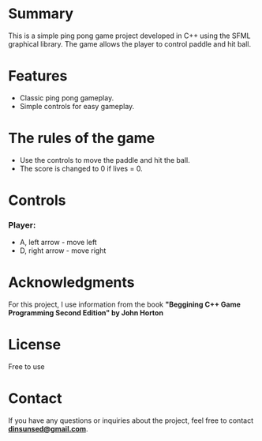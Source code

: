 # Summary 
This is a simple ping pong game project developed in C++ using the SFML graphical library. The game allows the player to control paddle and hit ball.

# Features
- Classic ping pong gameplay.
- Simple controls for easy gameplay.


# The rules of the game   
- Use the controls to move the paddle and hit the ball.
- The score is changed to 0 if lives = 0.


# Controls
### Player: 
- A, left arrow  -  move left
- D, right arrow -  move right


# Acknowledgments
For this project, I use information from the book **"Beggining C++ Game Programming Second Edition" by John Horton**


# License
Free to use


# Contact
If you have any questions or inquiries about the project, feel free to contact **dinsunsed@gmail.com**.

